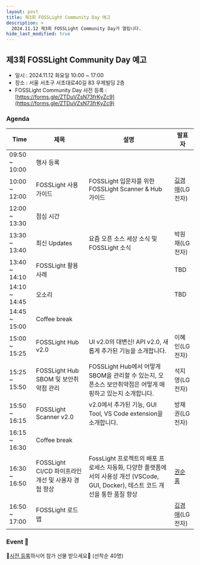 ```yaml
---
layout: post
title: 제3회 FOSSLight Community Day 예고
description: >
  2024.11.12 제3회 FOSSLight Community Day가 열립니다.
hide_last_modified: true
---
```


## 제3회 FOSSLight Community Day 예고
 - 일시 : 2024.11.12 화요일 10:00 ~ 17:00
 - 장소 : 서울 서초구 서초대로40길 83 우제빌딩 2층
 - FOSSLight Community Day 사전 등록 : [https://forms.gle/ZTDuVZsN73frKyZc9](https://forms.gle/ZTDuVZsN73frKyZc9)

### Agenda

<div class="datatable-begin"></div>

|Time|제목|설명|발표자|
|--- | --- |--- | --- | 
|09:50 ~ 10:00|행사 등록| || 
|10:00 ~ 12:00|FOSSLight 사용 가이드|FOSSLight 입문자를 위한 FOSSLight Scanner & Hub 가이드|[김경애](https://www.linkedin.com/in/kyoungae-kim-597a1630/)(LG전자)|
|12:00 ~ 13:30|점심 시간||
|13:30 ~ 13:40|최신 Updates| 요즘 오픈 소스 세상 소식 및 FOSSLight 소식 |박원재(LG전자)|
|13:40 ~ 14:10|FOSSLight 활용 사례||TBD|
|14:10 ~ 14:45|오소리||TBD|
|14:45 ~ 15:00|Coffee break||
|15:00 ~ 15:25|FOSSLight Hub v2.0| UI v2.0의 대변신! API v2.0, 새롭게 추가된 기능을 소개합니다. |이혜인(LG전자)|
|15:25 ~ 15:50|FOSSLight Hub SBOM 및 보안취약점 관리|FOSSLight Hub에서 어떻게 SBOM을 관리할 수 있는지, 오픈소스 보안취약점은 어떻게 매핑하고 있는지 소개합니다.|석지영(LG전자)|
|15:50 ~ 16:15|FOSSLight Scanner v2.0|v2.0에서 추가된 기능, GUI Tool, VS Code extension을 소개합니다.|방재권(LG전자)|
|16:15 ~ 16:30|Coffee break| ||
|16:30 ~ 16:50|FOSSLight CI/CD 파이프라인 개선 및 사용자 경험 향상|FossLight 프로젝트의 배포 프로세스 자동화, 다양한 플랫폼에서의 사용성 개선 (VSCode, GUI, Docker), 테스트 코드 개선을 통한 품질 향상|[권순홍](https://velog.io/@nanayah99/posts)|
|16:50 ~ 17:00|FOSSLight 로드맵||[김경애](https://www.linkedin.com/in/kyoungae-kim-597a1630/)(LG전자)|



<div class="datatable-end"></div>

### Event 🎉
🎁[사전 등록](https://forms.gle/ZTDuVZsN73frKyZc9)하시어 참가 선물 받으세요🎁 (선착순 40명)
